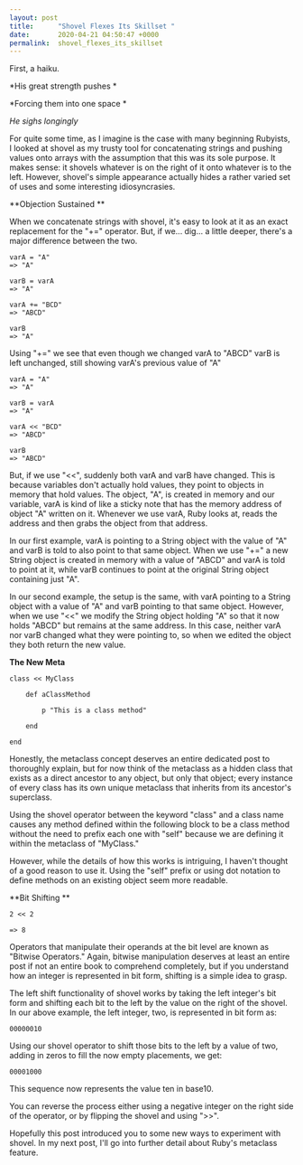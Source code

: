 ```yaml
---
layout: post
title:      "Shovel Flexes Its Skillset "
date:       2020-04-21 04:50:47 +0000
permalink:  shovel_flexes_its_skillset
---
```


First, a haiku. 

 

*His great strength pushes *

*Forcing them into one space *

*He sighs longingly*

 

For quite some time, as I imagine is the case with many beginning Rubyists, I looked at shovel as my trusty tool for concatenating strings and pushing values onto arrays with the assumption that this was its sole purpose. It makes sense: it shovels whatever is on the right of it onto whatever is to the left. However, shovel's simple appearance actually hides a rather varied set of uses and some interesting idiosyncrasies. 

**Objection Sustained **

When we concatenate strings with shovel, it's easy to look at it as an exact replacement for the "+=" operator. But, if we... dig... a little deeper, there's a major difference between the two. 

```
varA = "A" 
=> "A"

varB = varA 
=> "A"

varA += "BCD" 
=> "ABCD"

varB 
=> "A" 
```

Using "+=" we see that even though we changed varA to "ABCD" varB is left unchanged, still showing varA's previous value of "A" 

```
varA = "A" 
=> "A"

varB = varA 
=> "A"

varA << "BCD" 
=> "ABCD"

varB 
=> "ABCD" 
```

But, if we use "<<", suddenly both varA and varB have changed. This is because variables don't actually hold values, they point to objects in memory that hold values. The object, "A", is created in memory and our variable, varA is kind of like a sticky note that has the memory address of object "A" written on it. Whenever we use varA, Ruby looks at, reads the address and then grabs the object from that address. 

In our first example, varA is pointing to a String object with the value of "A" and varB is told to also point to that same object. When we use "+=" a new String object is created in memory with a value of "ABCD" and varA is told to point at it, while varB continues to point at the original String object containing just "A".  

In our second example, the setup is the same, with varA pointing to a String object with a value of "A" and varB pointing to that same object. However, when we use "<<" we modify the String object holding "A" so that it now holds "ABCD" but remains at the same address. In this case, neither varA nor varB changed what they were pointing to, so when we edited the object they both return the new value. 

 

**The New Meta**

```
class << MyClass 

    def aClassMethod 

        p "This is a class method" 

    end 

end 
```

Honestly, the metaclass concept deserves an entire dedicated post to thoroughly explain, but for now think of the metaclass as a hidden class that exists as a direct ancestor to any object, but only that object; every instance of every class has its own unique metaclass that inherits from its ancestor's superclass.  

Using the shovel operator between the keyword "class" and a class name causes any method defined within the following block to be a class method without the need to prefix each one with "self" because we are defining it within the metaclass of "MyClass." 

However, while the details of how this works is intriguing, I haven't thought of a good reason to use it. Using the "self" prefix or using dot notation to define methods on an existing object seem more readable.

**Bit Shifting **

```
2 << 2 

=> 8 
```

Operators that manipulate their operands at the bit level are known as "Bitwise Operators." Again, bitwise manipulation deserves at least an entire post if not an entire book to comprehend completely, but if you understand how an integer is represented in bit form, shifting is a simple idea to grasp. 

The left shift functionality of shovel works by taking the left integer's bit form and shifting each bit to the left by the value on the right of the shovel. In our above example, the left integer, two, is represented in bit form as: 

`00000010 `

Using our shovel operator to shift those bits to the left by a value of two, adding in zeros to fill the now empty placements, we get: 

`00001000 `

This sequence now represents the value ten in base10. 

You can reverse the process either using a negative integer on the right side of the operator, or by flipping the shovel and using ">>".



Hopefully this post introduced you to some new ways to experiment with shovel. In my next post, I'll go into further detail about Ruby's metaclass feature.
